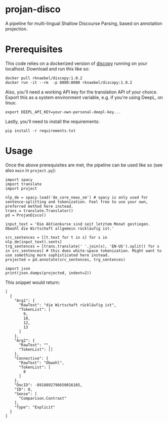 # projan-disco

A pipeline for multi-lingual Shallow Discourse Parsing, based on annotation projection.

# Prerequisites
This code relies on a dockerized version of [discopy](https://github.com/rknaebel/discopy) running on your localhost.
Download and run this like so:
```
docker pull rknaebel/discopy:1.0.2
docker run -it --rm  -p 8080:8080 rknaebel/discopy:1.0.2
```
Also, you'll need a working API key for the translation API of your choice. Export this as a system environment variable, e.g. if you're using DeepL, on linux:
```
export DEEPL_API_KEY=your-own-personal-deepl-key...
```
Lastly, you'll need to install the requirements:
```
pip install -r requirements.txt
```

# Usage
Once the above prerequisites are met, the pipeline can be used like so (see also ```main``` in ```project.py```):
```
import spacy
import translate
import project

nlp_de = spacy.load('de_core_news_sm') # spacy is only used for sentence-splitting and tokenization. Feel free to use your own, preferred method here instead.
trans = translate.Translator()
pd = ProjanDisco()

input_text = 'Die Aktienkurse sind seit letztem Monat gestiegen. Obwohl die Wirtschaft allgemein rückläufig ist.'

src_sentences = [[t.text for t in s] for s in nlp_de(input_text).sents]
trg_sentences = [trans.translate(' '.join(s), 'EN-US').split() for s in src_sentences] # this does white-space tokenization. Might want to use something more sophisticated here instead.
projected = pd.annotate(src_sentences, trg_sentences)

import json
print(json.dumps(projected, indent=2))
```
This snippet would return:
```
[
  {
    "Arg1": {
      "RawText": "die Wirtschaft rückläufig ist",
      "TokenList": [
        9,
        10,
        12,
        13
      ]
    },
    "Arg2": {
      "RawText": "",
      "TokenList": []
    },
    "Connective": {
      "RawText": "Obwohl",
      "TokenList": [
        8
      ]
    },
    "DocID": -8918892796650016165,
    "ID": 0,
    "Sense": [
      "Comparison.Contrast"
    ],
    "Type": "Explicit"
  }
]
```

